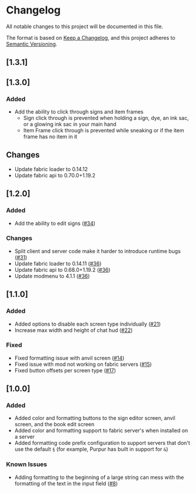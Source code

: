 # Changelog

All notable changes to this project will be documented in this file.

The format is based on [Keep a Changelog](https://keepachangelog.com/en/1.0.0/),
and this project adheres to [Semantic Versioning](https://semver.org/spec/v2.0.0.html).

## [1.3.1]

## [1.3.0]
### Added
- Add the ability to click through signs and item frames
  - Sign click through is prevented when holding a sign, dye, an ink sac, or a glowing ink sac in your main hand
  - Item Frame click through is prevented while sneaking or if the item frame has no item in it

## Changes
- Update fabric loader to 0.14.12
- Update fabric api to 0.70.0+1.19.2

## [1.2.0]
### Added
- Add the ability to edit signs ([#34](https://github.com/ChristopherHaws/mc-text-utilities/pull/34))

### Changes
- Split client and server code make it harder to introduce runtime bugs ([#31](https://github.com/ChristopherHaws/mc-text-utilities/pull/31))
- Update fabric loader to 0.14.11 ([#36](https://github.com/ChristopherHaws/mc-text-utilities/pull/36))
- Update fabric api to 0.68.0+1.19.2 ([#36](https://github.com/ChristopherHaws/mc-text-utilities/pull/36))
- Update modmenu to 4.1.1 ([#36](https://github.com/ChristopherHaws/mc-text-utilities/pull/36))

## [1.1.0]
### Added
- Added options to disable each screen type individually ([#21](https://github.com/ChristopherHaws/mc-text-utilities/pull/21))
- Increase max width and height of chat hud ([#22](https://github.com/ChristopherHaws/mc-text-utilities/pull/22))

### Fixed
- Fixed formatting issue with anvil screen ([#14](https://github.com/ChristopherHaws/mc-text-utilities/pull/14))
- Fixed issue with mod not working on fabric servers ([#15](https://github.com/ChristopherHaws/mc-text-utilities/pull/15))
- Fixed button offsets per screen type ([#17](https://github.com/ChristopherHaws/mc-text-utilities/pull/17))

## [1.0.0]
### Added
- Added color and formatting buttons to the sign editor screen, anvil screen, and the book edit screen
- Added color and formatting support to fabric server's when installed on a server
- Added formatting code prefix configuration to support servers that don't use the default `§` (for example, Purpur has built in support for `&`)

### Known Issues
- Adding formatting to the beginning of a large string can mess with the formatting of the text 
  in the input field ([#8](https://github.com/ChristopherHaws/mc-text-utilities/issues/8)) 

